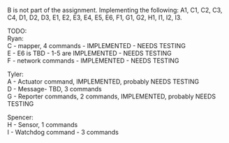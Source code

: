 
B is not part of the assignment.
Implementing the following:
A1, C1, C2, C3, C4, D1, D2, D3, E1, E2, E3, E4, E5, E6, F1, G1, G2, H1, I1, I2, I3.

TODO: <br>
Ryan:<br>
C - mapper, 4 commands - IMPLEMENTED - NEEDS TESTING <br>
E - E6 is TBD - 1-5 are IMPLEMENTED - NEEDS TESTING<br>
F - network commands - IMPLEMENTED - NEEDS TESTING<br>


Tyler:<br>
A - Actuator command, IMPLEMENTED, probably NEEDS TESTING <br>
D - Message- TBD, 3 commands<br>
G - Reporter commands, 2 commands, IMPLEMENTED, probably NEEDS TESTING <br>


Spencer:<br>
H - Sensor, 1 commands<br>
I - Watchdog command - 3 commands<br>

